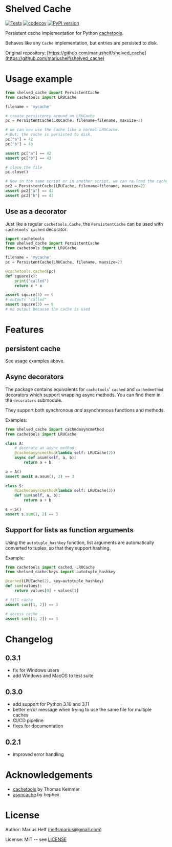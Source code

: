 # Shelved Cache

[![Tests](https://github.com/mariushelf/shelved_cache/actions/workflows/cicd.yaml/badge.svg)](https://github.com/mariushelf/shelved_cache/actions/workflows/cicd.yaml)
[![codecov](https://codecov.io/gh/mariushelf/shelved_cache/branch/master/graph/badge.svg)](https://codecov.io/gh/mariushelf/shelved_cache)
[![PyPI version](https://badge.fury.io/py/shelved_cache.svg)](https://pypi.org/project/shelved_cache/)

Persistent cache implementation for Python
[cachetools](https://github.com/tkem/cachetools/).

Behaves like any `Cache` implementation, but entries are persisted to disk.

Original repository: [https://github.com/mariushelf/shelved_cache](https://github.com/mariushelf/shelved_cache)

# Usage example

```python
from shelved_cache import PersistentCache
from cachetools import LRUCache

filename = 'mycache'

# create persistency around an LRUCache
pc = PersistentCache(LRUCache, filename=filename, maxsize=2)

# we can now use the cache like a normal LRUCache.
# But: the cache is persisted to disk.
pc["a"] = 42
pc["b"] = 43

assert pc["a"] == 42
assert pc["b"] == 43

# close the file
pc.close()

# Now in the same script or in another script, we can re-load the cache:
pc2 = PersistentCache(LRUCache, filename=filename, maxsize=2)
assert pc2["a"] == 42
assert pc2["b"] == 43
```

## Use as a decorator

Just like a regular `cachetools.Cache`, the `PersistentCache` can be used with
`cachetools`' `cached` decorator:

```python
import cachetools
from shelved_cache import PersistentCache
from cachetools import LRUCache

filename = 'mycache'
pc = PersistentCache(LRUCache, filename, maxsize=2)

@cachetools.cached(pc)
def square(x):
    print("called")
    return x * x

assert square(3) == 9
# outputs "called"
assert square(3) == 9
# no output because the cache is used
```


# Features

## persistent cache

See usage examples above.

## Async decorators

The package contains equivalents for `cachetools`' `cached` and `cachedmethod`
decorators which support wrapping async methods. You can find them in the `decorators`
submodule.

They support both synchronous *and* asynchronous functions and methods.

Examples:
```python
from shelved_cache import cachedasyncmethod
from cachetools import LRUCache

class A:
    # decorate an async method:
    @cachedasyncmethod(lambda self: LRUCache(2))
    async def asum(self, a, b):
        return a + b

a = A()
assert await a.asum(1, 2) == 3
    
class S:
    @cachedasyncmethod(lambda self: LRUCache(2))
    def sum(self, a, b):
        return a + b

s = S()
assert s.sum(1, 2) == 3
```


## Support for lists as function arguments

Using the `autotuple_hashkey` function, list arguments are automatically converted
to tuples, so that they support hashing.

Example:
```python
from cachetools import cached, LRUCache
from shelved_cache.keys import autotuple_hashkey

@cached(LRUCache(2), key=autotuple_hashkey)
def sum(values):
    return values[0] + values[1]

# fill cache
assert sum([1, 2]) == 3

# access cache
assert sum([1, 2]) == 3
```


# Changelog

## 0.3.1
* fix for Windows users
* add Windows and MacOS to test suite

## 0.3.0

* add support for Python 3.10 and 3.11
* better error message when trying to use the same file for multiple caches
* CI/CD pipeline
* fixes for documentation

## 0.2.1
* improved error handling

# Acknowledgements

* [cachetools](https://github.com/tkem/cachetools/) by Thomas Kemmer
* [asyncache](https://github.com/hephex/asyncache) by hephex


# License

Author: Marius Helf ([helfsmarius@gmail.com](mailto:helfsmarius@gmail.com))

License: MIT -- see [LICENSE](LICENSE)
